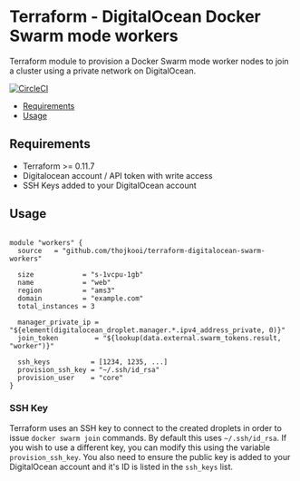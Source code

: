 # Terraform - DigitalOcean Docker Swarm mode workers

Terraform module to provision a Docker Swarm mode worker nodes to join a cluster using a private network on DigitalOcean.

[![CircleCI](https://circleci.com/gh/thojkooi/terraform-digitalocean-swarm-workers.svg?style=svg)](https://circleci.com/gh/thojkooi/terraform-digitalocean-swarm-workers)

- [Requirements](#requirements)
- [Usage](#usage)

## Requirements

- Terraform >= 0.11.7
- Digitalocean account / API token with write access
- SSH Keys added to your DigitalOcean account

## Usage

```hcl

module "workers" {
  source   = "github.com/thojkooi/terraform-digitalocean-swarm-workers"

  size            = "s-1vcpu-1gb"
  name            = "web"
  region          = "ams3"
  domain          = "example.com"
  total_instances = 3

  manager_private_ip = "${element(digitalocean_droplet.manager.*.ipv4_address_private, 0)}"
  join_token         = "${lookup(data.external.swarm_tokens.result, "worker")}"

  ssh_keys          = [1234, 1235, ...]
  provision_ssh_key = "~/.ssh/id_rsa"
  provision_user    = "core"
}

```

### SSH Key

Terraform uses an SSH key to connect to the created droplets in order to issue `docker swarm join` commands. By default this uses `~/.ssh/id_rsa`. If you wish to use a different key, you can modify this using the variable `provision_ssh_key`. You also need to ensure the public key is added to your DigitalOcean account and it's ID is listed in the `ssh_keys` list.
